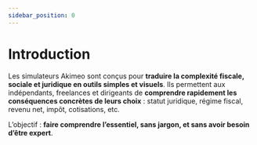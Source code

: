```yaml
---
sidebar_position: 0
---
```


# Introduction

Les simulateurs Akimeo sont conçus pour **traduire la complexité fiscale, sociale et juridique en outils simples et visuels**. Ils permettent aux indépendants, freelances et dirigeants de **comprendre rapidement les conséquences concrètes de leurs choix** : statut juridique, régime fiscal, revenu net, impôt, cotisations, etc.

L’objectif : **faire comprendre l’essentiel, sans jargon, et sans avoir besoin d’être expert**.
